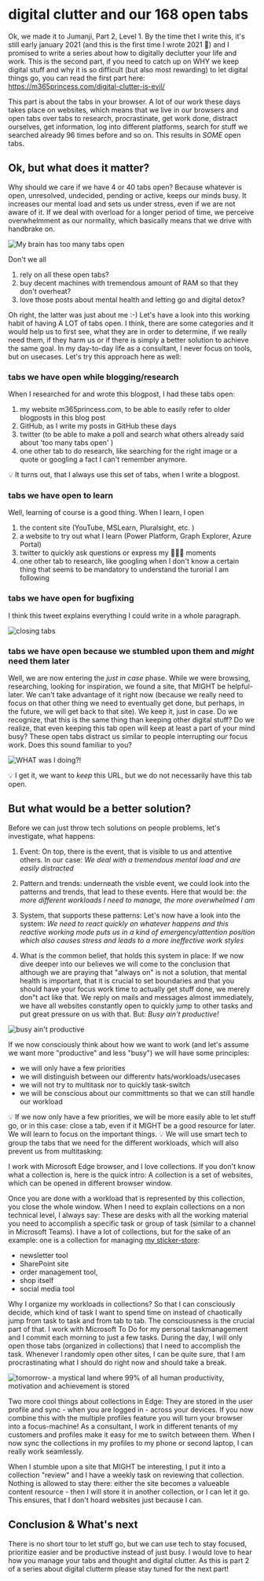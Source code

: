 # digital clutter and our 168 open tabs

Ok, we made it to Jumanji, Part 2, Level 1. By the time thet I write this, it's still early january 2021 (and this is the first time I wrote 2021 🙌) and I promised to write a series about how to digitally declutter your life and work. This is the second part, if you need to catch up on WHY we keep digital stuff and why it is so difficult (but also most rewarding) to let digital things go, you can read the first part here: https://m365princess.com/digital-clutter-is-evil/

This part is about the tabs in your browser. A lot of our work these days takes place on websites, which means that we live in our browsers and open tabs over tabs to research, procrastinate, get work done, distract ourselves, get information, log into different platforms, search for stuff we searched already 96 times before and so on. This results in *SOME* open tabs. 

## Ok, but what does it matter? 

Why should we care if we have 4 or 40 tabs open? Because whatever is open, unresolved, undecided, pending or active, keeps our minds busy. It increases our mental load and sets us under stress, even if we are not aware of it. If we deal with overload for a longer period of time, we perceive overwhelmment as our normality, which basically means that we drive with handbrake on. 

![My brain has too many tabs open](https://github.com/LuiseFreese/blog/blob/main/media/mybrainhastoomanytabsopen.png "Don't forget to close the tabs in your brain as well")

Don't we all 
1. rely on all these open tabs?
2. buy decent machines with tremendous amount of RAM so that they don't overheat?
3. love those posts about mental health and letting go and digital detox? 

Oh right, the latter was just about me :-) Let's have a look into this working habit of having A LOT of tabs open. I think, there are some categories and it would help us to first see, what they are in order to determine, if we really need them, if they harm us or if there is simply a better solution to achieve the same goal. In my day-to-day life as a consultant, I never focus on tools, but on usecases. Let's try this approach here as well:

### tabs we have open while blogging/research

When I researched for and wrote this blogpost, I had these tabs open: 

1. my website m365princess.com, to be able to easily refer to older blogposts in this blog post
2. GitHub, as I write my posts in GitHub these days
3. twitter (to be able to make a poll and search what others already said about 'too many tabs open' )
4. one other tab to do research, like searching for the right image or a quote or googling a fact I can't remember anymore. 

💡 It turns out, that I always use this set of tabs, when I write a blogpost. 

### tabs we have open to learn

Well, learning of course is a good thing. When I learn, I open 

1. the content site (YouTube, MSLearn, Pluralsight, etc. )
2. a website to try out what I learn (Power Platform, Graph Explorer, Azure Portal)
3. twitter to quickly ask questions or express my 🤯🤯🤯 moments
4. one other tab to research, like googling when I don't know a certain thing that seems to be mandatory to understand the turorial I am following


### tabs we have open for bugfixing

I think this tweet explains everything I could write in a whole paragraph. 

![closing tabs](https://github.com/LuiseFreese/blog/blob/main/media/bugfix.png "What do you do after fixing that bug?")

### tabs we have open because we stumbled upon them and *might* need them later 

Well, we are now entering the *just in case* phase. While we were browsing, researching, looking for inspiration, we found a site, that MIGHT be helpful- later. We can't take advantage of it right now (because we really need to focus on that other thing we need to eventually get done, but perhaps, in the future, we will get back to that site). We keep it, just in case. Do we recognize, that this is the same thing than keeping other digital stuff? Do we realize, that even keeping this tab open will keep at least a part of your mind busy? These open tabs distract us similar to people interrupting our focus work. Does this sound familiar to you? 

![WHAT was I doing?!](https://github.com/LuiseFreese/blog/blob/main/media/focus.png "Distractions, everywhere")


💡 I get it, we want to *keep* this URL, but we do not necessarily have this tab open. 

## But what would be a better solution?

Before we can just throw tech solutions on people problems, let's investigate, what happens: 

1. Event: On top, there is the event, that is visible to us and attentive others. 
In our case: *We deal with a tremendous mental load and are easily distracted* 

2. Pattern and trends: underneath the visble event, we could look into the patterns and trends, that lead to these events. Here that would be: *the more different workloads I need to manage, the more overwhelmed I am*

3. System, that supports these patterns: Let's now have a look into the system: *We need to react quickly on whatever happens and this reactive working mode puts us in a kind of emergency/attention position which also causes stress and leads to a more ineffective work styles* 

4. What is the common belief, that holds this system in place: If we now dive deeper into our believes we will come to the conclusion that although we are praying that "always on" is not a solution, that mental health is important, that it is crucial to set boundaries and that you should have your focus work time to actually get stuff done, we merely don"t act like that. We reply on mails and messages almost immediately, we have all websites constantly open to quickly jump to other tasks and put great pressure on us with that. But: *Busy ain't productive!*

![busy ain't productive](https://github.com/LuiseFreese/blog/blob/main/media/busyaintproductive.png)

If we now consciously think about how we want to work (and let's assume we want more "productive" and less "busy") we will have some principles: 

* we will only have a few priorities
* we will distinguish between our differentv hats/workloads/usecases
* we will not try to multitask nor to quickly task-switch
* we will be conscious about our committments so that we can still handle our workload


💡 If we now only have a few priorities, we will be more easily able to let stuff go, or in this case: close a tab, even if it MIGHT be a good resource for later. We will learn to focus on the important things. 
💡 We will use smart tech to group the tabs that we need for the different workloads, which will also prevent us from multitasking: 

I work with Microsoft Edge browser, and I love collections. If you don't know what a collection is, here is the quick intro: A collection is a set of websites, which can be opened in different browser window. 

Once you are done with a workload that is represented by this collection, you close the whole window. When I need to explain collections on a non technical level, I always say: These are desks with all the working material you need to accomplish a specific task or group of task (similar to a channel in Microsoft Teams). I have a lot of collections, but for the sake of an example: one is a collection for managing [my sticker-store](pyod.shop): 

* newsletter tool
* SharePoint site
* order management tool, 
* shop itself
* social media tool

Why I organize my workloads in collections? So that I can consciously decide, which kind of task I want to spend time on instead of chaotically jump from task to task and from tab to tab. The consciousness is the crucial part of that. I work with Microsoft To Do for my personal taskmanagement and I commit each morning to just a few tasks. During the day, I will only open those tabs (organized in collections) that I need to accomplish the task. Whenever I randomly open other sites, I can be quite sure, that I am procrastinating what I should do right now and should take a break. 

![tomorrow- a mystical land where 99% of all human productivity, motivation and achievement is stored](https://github.com/LuiseFreese/blog/blob/main/media/tomorrow.png "When have you been procrastinating, lately?")

Two more cool things about collections in Edge: They are stored in the user profile and sync - when you are logged in - across your devices. If you now combine this with the multiple profiles feature you will turn your browser into a focus-machine! As a consultant, I work in different tenants of my customers and profiles make it easy for me to switch between them. When I now sync the collections in my profiles to my phone or second laptop, I can really work seamlessly. 

When I stumble upon a site that MIGHT be interesting, I put it into a collection "review" and I have a weekly task on reviewing that collection. Nothing is allowed to stay there: either the site becomes a valueable content resource - then I will store it in another collection, or I can let it go. This ensures, that I don't hoard websites just because I can. 

## Conclusion & What's next

There is no short tour to let stuff go, but we can use tech to stay focused, prioritize easier and be productive instead of just busy. I would love to hear how you manage your tabs and thought and digital clutter. As this is part 2 of a series about digital clutterm please stay tuned for the next part! 

